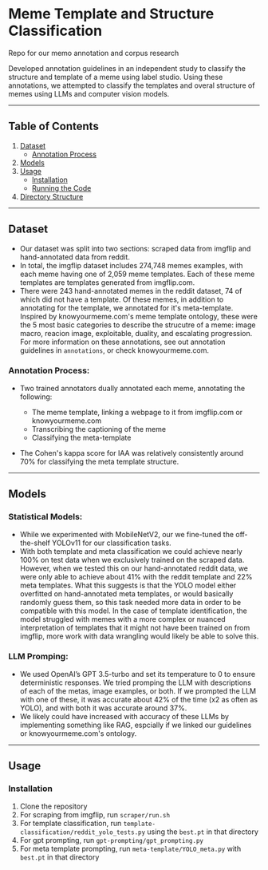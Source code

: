 # Meme Template and Structure Classification
Repo for our memo annotation and corpus research

Developed annotation guidelines in an independent study to classify the structure and template of a meme using label studio. Using these annotations, we attempted to classify the templates and overal structure of memes using LLMs and computer vision models.

---

## **Table of Contents**
1. [Dataset](#dataset)  
   - [Annotation Process](#annotation-process)  
2. [Models](#models)  
3. [Usage](#usage)  
   - [Installation](#installation)  
   - [Running the Code](#running-the-code)  
4. [Directory Structure](#directory-structure)  

---

## **Dataset**

- Our dataset was split into two sections: scraped data from imgflip and hand-annotated data from reddit.
- In total, the imgflip dataset includes 274,748 memes examples, with each meme having one of 2,059 meme templates. Each of these meme templates are templates generated from imgflip.com.
- There were 243 hand-annotated memes in the reddit dataset, 74 of which did not have a template. Of these memes, in addition to annotating for the template, we annotated for it's meta-template. Inspired by knowyourmeme.com's meme template ontology, these were the 5 most basic categories to describe the strucutre of a meme: image macro, reacion image, exploitable, duality, and escalating progression. For more information on these annotations, see out annotation guidelines in `annotations`, or check knowyourmeme.com.

### **Annotation Process**:
- Two trained annotators dually annotated each meme, annotating the following:
  - The meme template, linking a webpage to it from imgflip.com or knowyourmeme.com
  - Transcribing the captioning of the meme
  - Classifying the meta-template

- The Cohen's kappa score for IAA was relatively consistently around 70% for classifying the meta template structure.

---

## **Models**

### **Statistical Models**:
- While we experimented with MobileNetV2, our we fine-tuned the off-the-shelf YOLOv11 for our classification tasks.
- With both template and meta classification we could achieve nearly 100% on test data when we exclusively trained on the scraped data. However, when we tested this on our hand-annotated reddit data, we were only able to achieve about 41% with the reddit template and 22% meta templates. What this suggests is that the YOLO model either overfitted on hand-annotated meta templates, or would basically randomly guess them, so this task needed more data in order to be compatible with this model. In the case of template identification, the model struggled with memes with a more complex or nuanced interpretation of templates that it might not have been trained on from imgflip, more work with data wrangling would likely be able to solve this.

### **LLM Promping**:
- We used OpenAI’s GPT 3.5-turbo and set its temperature to 0 to ensure deterministic responses. We tried promping the LLM with descriptions of each of the metas, image examples, or both. If we prompted the LLM with one of these, it was accurate about 42% of the time (x2 as often as YOLO), and with both it was accurate around 37%. 
- We likely could have increased with accuracy of these LLMs by implementing something like RAG, espcially if we linked our guidelines or knowyourmeme.com's ontology.

---

## **Usage**

### **Installation**
1. Clone the repository
2. For scraping from imgflip, run `scraper/run.sh`
3. For template classification, run `template-classification/reddit_yolo_tests.py` using the `best.pt` in that directory
4. For gpt prompting, run `gpt-prompting/gpt_prompting.py`
5. For meta template prompting, run `meta-template/YOLO_meta.py` with `best.pt` in that directory
